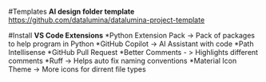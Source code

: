 #Templates
**AI design folder template**
https://github.com/datalumina/datalumina-project-template

#Install
**VS Code Extensions**
*Python Extension Pack -> Pack of packages to help program in Python
*GitHub Copilot -> AI Assistant with code
*Path Intellisense
*GitHub Pull Request
*Better Comments - > Highlights different comments
*Ruff -> Helps auto fix naming conventions
*Material Icon Theme -> More icons for dirrent file types